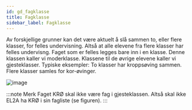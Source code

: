 ```yaml
---
id: gd_fagklasse
title: Fagklasse
sidebar_label: Fagklasse
---
```

Av forskjellige grunner kan det være aktuelt å slå sammen to, eller flere klasser, for felles undervisning. Altså at alle elevene fra flere klasser har felles undervisng. Faget som er felles legges bare inn i en klasse. Denne klassen kaller vi moderklasse. Klassene til de øvrige elevene kaller vi gjesteklasser. Typiske eksempler: To klasser har kroppsøving sammen. Flere klasser samles for kor-øvinger.

![image](https://user-images.githubusercontent.com/80097133/120986532-fed24f80-c77c-11eb-9e4a-d54d52f39336.png)

:::note Merk
Faget KRØ skal ikke være fag i gjesteklassen. Altså skal ikke EL2A ha KRØ i sin fagliste (se figuren).
:::
